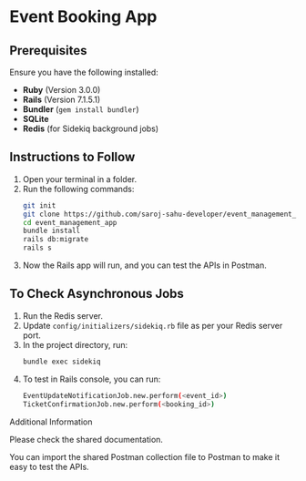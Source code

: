 # Event Booking App

## Prerequisites

Ensure you have the following installed:

- **Ruby** (Version 3.0.0)
- **Rails** (Version 7.1.5.1)
- **Bundler** (`gem install bundler`)
- **SQLite**
- **Redis** (for Sidekiq background jobs)

## Instructions to Follow

1. Open your terminal in a folder.
2. Run the following commands:
   ```sh
   git init
   git clone https://github.com/saroj-sahu-developer/event_management_app
   cd event_management_app
   bundle install
   rails db:migrate
   rails s
   ```
3. Now the Rails app will run, and you can test the APIs in Postman.

## To Check Asynchronous Jobs

1. Run the Redis server.
2. Update `config/initializers/sidekiq.rb` file as per your Redis server port.
3. In the project directory, run:
   ```sh
   bundle exec sidekiq
   ```
4. To test in Rails console, you can run:
   ```sh
   EventUpdateNotificationJob.new.perform(<event_id>)
   TicketConfirmationJob.new.perform(<booking_id>)
   ```

Additional Information

Please check the shared documentation.

You can import the shared Postman collection file to Postman to make it easy to test the APIs.





